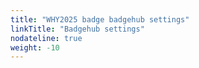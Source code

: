 ```yaml
---
title: "WHY2025 badge badgehub settings"
linkTitle: "Badgehub settings"
nodateline: true
weight: -10
---
```


